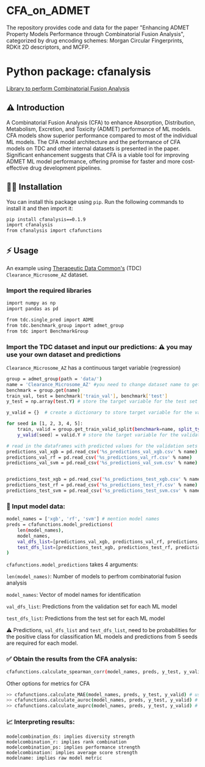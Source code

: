 # CFA_on_ADMET
The repository provides code and data for the paper "Enhancing ADMET Property Models Performance through Combinatorial Fusion Analysis", categorized by drug encoding schemes: Morgan Circular Fingerprints, RDKit 2D descriptors, and MCFP. 

# Python package: cfanalysis

[Library to perform Combinatorial Fusion Analysis](https://pypi.org/project/cfanalysis/)

## :warning: Introduction

A Combinatorial Fusion Analysis (CFA) to enhance Absorption, Distribution, Metabolism, Excretion, and Toxicity (ADMET) performance of ML models. CFA models show superior performance compared to most of the individual ML models. The CFA model architecture and the performance of CFA models on TDC and other internal datasets is presented in the paper. Significant enhancement suggests that CFA is a viable tool for improving ADMET ML model performance, offering promise for faster and more cost-effective drug development pipelines. 

## :woman_technologist: Installation

You can install this package using `pip`. Run the following commands to install it and then import it:

```bash
pip install cfanalysis==0.1.9
import cfanalysis
from cfanalysis import cfafunctions
```

## :zap: Usage

An example using [Therapeutic Data Common's](https://tdcommons.ai/) (TDC) `Clearance_Microsome_AZ` dataset. 
### Import the required libraries

```bash
import numpy as np
import pandas as pd

from tdc.single_pred import ADME
from tdc.benchmark_group import admet_group
from tdc import BenchmarkGroup
```

### Import the TDC dataset and input our predictions: :warning: you may use your own dataset and predictions
`Clearance_Microsome_AZ` has a continuous target variable (regression) 

```bash
group = admet_group(path = 'data/')
name = 'Clearance_Microsome_AZ' #you need to change dataset name to get the model fusion result
benchmark = group.get(name)
train_val, test = benchmark['train_val'], benchmark['test']
y_test = np.array(test.Y) # store the target variable for the test set

y_valid = {}  # create a dictionary to store target variable for the validation set for each seed

for seed in [1, 2, 3, 4, 5]:
    train, valid = group.get_train_valid_split(benchmark=name, split_type='default', seed=seed)
    y_valid[seed] = valid.Y # store the target variable for the validation set

# read in the dataframes with predicted values for the validation sets and the test sets, these datasets are available in the data dir
predictions_val_xgb = pd.read_csv('%s_predictions_val_xgb.csv' % name)
predictions_val_rf = pd.read_csv('%s_predictions_val_rf.csv' % name)
predictions_val_svm = pd.read_csv('%s_predictions_val_svm.csv' % name)


predictions_test_xgb = pd.read_csv('%s_predictions_test_xgb.csv' % name)
predictions_test_rf = pd.read_csv('%s_predictions_test_rf.csv' % name)
predictions_test_svm = pd.read_csv('%s_predictions_test_svm.csv' % name)
```

### :memo: Input model data: 
```bash
model_names = ['xgb', 'rf', 'svm'] # mention model names 
preds = cfafunctions.model_predictions(
    len(model_names),
    model_names,
    val_dfs_list=[predictions_val_xgb, predictions_val_rf, predictions_val_svm],
    test_dfs_list=[predictions_test_xgb, predictions_test_rf, predictions_test_svm]
)
```

`cfafunctions.model_predictions` takes 4 arguments: 

`len(model_names)`: Number of models to perfrom combinatorial fusion analysis

`model_names`: Vector of model names for identification

`val_dfs_list`: Predictions from the validation set for each ML model

`test_dfs_list`: Predictions from the test set for each ML model

:warning: Predictions, `val_dfs_list` and `test_dfs_list`, need to be probabilities for the positive class for classification ML models and predictions from 5 seeds are required for each model. 

### :white_check_mark: Obtain the results from the CFA analysis: 
```bash
cfafunctions.calculate_spearman_corr(model_names, preds, y_test, y_valid) # use Spearman-Rank correlation (regression) 
```
Other options for metrics for CFA
```bash
>> cfafunctions.calculate_MAE(model_names, preds, y_test, y_valid) # use Mean Absolute Error (regression) 
>> cfafunctions.calculate_auroc(model_names, preds, y_test, y_valid) # use Area Under the Receiver Operating Characteristics (classification)
>> cfafunctions.calculate_auprc(model_names, preds, y_test, y_valid) # use Area Under the Precision-Recall Curve (classification)
```

### :chart_with_upwards_trend: Interpreting results: 
```
modelcombination_ds: implies diversity strength
modelcombination_r: implies rank combination
modelcombination_ps: implies performance strength
modelcombination: implies average score strength
modelname: implies raw model metric
```


